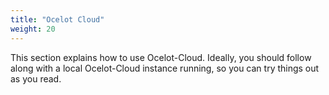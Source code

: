 ```yaml
---
title: "Ocelot Cloud"
weight: 20
---
```


This section explains how to use Ocelot-Cloud. Ideally, you should follow along with a local Ocelot-Cloud instance running, so you can try things out as you read.
